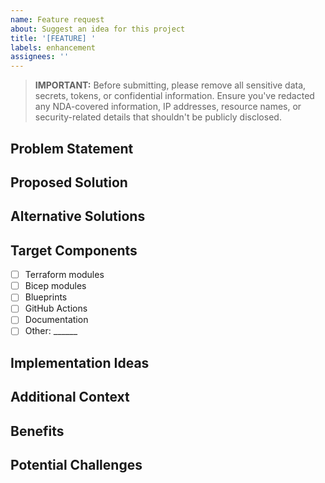 ```yaml
---
name: Feature request
about: Suggest an idea for this project
title: '[FEATURE] '
labels: enhancement
assignees: ''
---
```


> **IMPORTANT:** Before submitting, please remove all sensitive data, secrets, tokens, or confidential information. Ensure you've redacted any NDA-covered information, IP addresses, resource names, or security-related details that shouldn't be publicly disclosed.

## Problem Statement
<!-- A clear and concise description of what problem this feature would solve. For example: "I'm always frustrated when [...]" -->

## Proposed Solution
<!-- A clear and concise description of what you want to happen -->

## Alternative Solutions
<!-- A clear and concise description of any alternative solutions or features you've considered -->

## Target Components
<!-- Which components or blueprints would be affected by this feature? -->
- [ ] Terraform modules
- [ ] Bicep modules
- [ ] Blueprints
- [ ] GitHub Actions
- [ ] Documentation
- [ ] Other: ______

## Implementation Ideas
<!-- If you have ideas about how to implement this feature, please share them here -->

## Additional Context
<!-- Add any other context, screenshots, or mockups about the feature request here -->

## Benefits
<!-- Describe the benefits of implementing this feature for users of the repository -->

## Potential Challenges
<!-- Describe any potential challenges or considerations for implementing this feature -->
